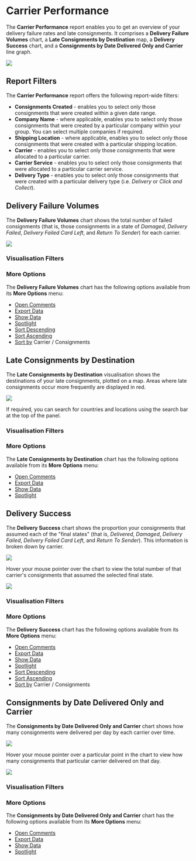 # Carrier Performance

The **Carrier Performance** report enables you to get an overview of your delivery failure rates and late consignments. It comprises a **Delivery Failure Volumes**  chart, a **Late Consignments by Destination** map, a **Delivery Success** chart, and a **Consignments by Date Delivered Only and Carrier** line graph.

<a href="../images/reports/performance.png" target="_blank">
    <img src="../images/reports/performance.png"/>
</a>

## Report Filters

The **Carrier Performance** report offers the following report-wide filters:

* **Consignments Created** - enables you to select only those consignments that were created within a given date range.
* **Company Name** - where applicable, enables you to select only those consignments that were created by a particular company within your group. You can select multiple companies if required.
* **Shipping Location** - where applicable, enables you to select only those consignments that were created with a particular shipping location.
* **Carrier** - enables you to select only those consignments that were allocated to a particular carrier.
* **Carrier Service** - enables you to select only those consignments that were allocated to a particular carrier service.
* **Delivery Type** - enables you to select only those consignments that were created with a particular delivery type (i.e. *Delivery* or *Click and Collect*).

## Delivery Failure Volumes

The **Delivery Failure Volumes** chart shows the total number of failed consignments (that is, those consignments in a state of *Damaged*, *Delivery Failed*, *Delivery Failed Card Left*, and *Return To Sender*) for each carrier.

<a href="../images/reports/performance-failure.png" target="_blank">
    <img src="../images/reports/performance-failure.png"/>
</a>

### Visualisation Filters

### More Options

The **Delivery Failure Volumes** chart has the following options available from its **More Options** menu:

* [Open Comments](/reports/reports.html#open-comments)
* [Export Data](/reports/reports.html#export-data)
* [Show Data](/reports/reports.html#show-data)
* [Spotlight](/reports/reports.html#spotlight)
* [Sort Descending](/reports/reports.html#sort-descending--ascending--sort-by)
* [Sort Ascending](/reports/reports.html#sort-descending--ascending--sort-by)
* [Sort by](/reports/reports.html#sort-descending--ascending--sort-by) Carrier / Consignments

## Late Consignments by Destination

The **Late Consignments by Destination** visualisation shows the destinations of your late consignments, plotted on a map. Areas where late consignments occur more frequently are displayed in red.

<a href="../images/reports/performance-late-destination.png" target="_blank">
    <img src="../images/reports/performance-late-destination.png"/>
</a>

If required, you can search for countries and locations using the search bar at the top of the panel.

### Visualisation Filters

### More Options

The **Late Consignments by Destination** chart has the following options available from its **More Options** menu:

* [Open Comments](/reports/reports.html#open-comments)
* [Export Data](/reports/reports.html#export-data)
* [Show Data](/reports/reports.html#show-data)
* [Spotlight](/reports/reports.html#spotlight)

## Delivery Success

The **Delivery Success** chart shows the proportion your consignments that assumed each of the "final states" (that is, *Delivered*, *Damaged*, *Delivery Failed*, *Delivery Failed Card Left*, and *Return To Sender*). This information is broken down by carrier.

<a href="../images/reports/performance-success.png" target="_blank">
    <img src="../images/reports/performance-success.png"/>
</a>

Hover your mouse pointer over the chart to view the total number of that carrier's consignments that assumed the selected final state.

<a href="../images/reports/performance-success-highlight.png" target="_blank">
    <img src="../images/reports/performance-success-highlight.png"/>
</a>

### Visualisation Filters

### More Options

The **Delivery Success** chart has the following options available from its **More Options** menu:

* [Open Comments](/reports/reports.html#open-comments)
* [Export Data](/reports/reports.html#export-data)
* [Show Data](/reports/reports.html#show-data)
* [Spotlight](/reports/reports.html#spotlight)
* [Sort Descending](/reports/reports.html#sort-descending--ascending--sort-by)
* [Sort Ascending](/reports/reports.html#sort-descending--ascending--sort-by)
* [Sort by](/reports/reports.html#sort-descending--ascending--sort-by) Carrier / Consignments

## Consignments by Date Delivered Only and Carrier

The **Consignments by Date Delivered Only and Carrier** chart shows how many consignments were delivered per day by each carrier over time.

<a href="../images/reports/performance-date-delivered.png" target="_blank">
    <img src="../images/reports/performance-date-delivered.png"/>
</a>

Hover your mouse pointer over a particular point in the chart to view how many consignments that particular carrier delivered on that day.

<a href="../images/reports/performance-date-delivered-highlight.png" target="_blank">
    <img src="../images/reports/performance-date-delivered-highlight.png"/>
</a>

### Visualisation Filters

### More Options

The **Consignments by Date Delivered Only and Carrier** chart has the following options available from its **More Options** menu:

* [Open Comments](/reports/reports.html#open-comments)
* [Export Data](/reports/reports.html#export-data)
* [Show Data](/reports/reports.html#show-data)
* [Spotlight](/reports/reports.html#spotlight)
